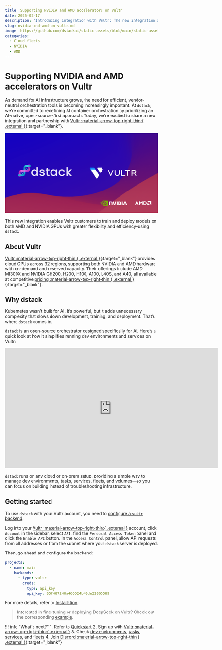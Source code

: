 ```yaml
---
title: Supporting NVIDIA and AMD accelerators on Vultr
date: 2025-02-17
description: "Introducing integration with Vultr: The new integration allows Vultr customers to train and deploy models on both AMD and NVIDIA GPUs."  
slug: nvidia-and-amd-on-vultr.md
image: https://github.com/dstackai/static-assets/blob/main/static-assets/images/dstack-vultr.png?raw=true
categories:
  - Cloud fleets
  - NVIDIA
  - AMD
---
```


# Supporting NVIDIA and AMD accelerators on Vultr

As demand for AI infrastructure grows, the need for efficient, vendor-neutral orchestration tools is becoming
increasingly important.
At `dstack`, we’re committed to redefining AI container orchestration by prioritizing an AI-native, open-source-first
approach.
Today, we’re excited to share a new integration and partnership
with [Vultr :material-arrow-top-right-thin:{ .external }](https://www.vultr.com/){:target="_blank"}.

<img src="https://github.com/dstackai/static-assets/blob/main/static-assets/images/dstack-vultr.png?raw=true" width="630"/>

This new integration enables Vultr customers to train and deploy models on both AMD
and NVIDIA GPUs with greater flexibility and efficiency–using `dstack`. 

<!-- more -->

## About Vultr

[Vultr :material-arrow-top-right-thin:{ .external }](https://www.vultr.com/){:target="_blank"} provides cloud GPUs across 32 regions, supporting both NVIDIA and AMD hardware with on-demand and reserved
capacity. Their offerings include AMD MI300X and NVIDIA GH200, H200, H100, A100, L40S, and A40, all available at
competitive [pricing :material-arrow-top-right-thin:{ .external }](https://www.vultr.com/pricing/#cloud-gpu){:target="_blank"}.

## Why dstack

Kubernetes wasn’t built for AI. It’s powerful, but it adds unnecessary complexity that slows down development, training,
and deployment. That’s where `dstack` comes in.

`dstack` is an open-source orchestrator designed specifically for AI. Here’s a quick look at how it simplifies running dev
environments and services on Vultr:

<iframe width="700" height="394" src="https://www.youtube.com/embed/WnmP2zbUh7w?si=6bIcPifxD3BEVp3I&rel=0" title="YouTube video player" frameborder="0" allow="accelerometer; autoplay; clipboard-write; encrypted-media; gyroscope; picture-in-picture; web-share" referrerpolicy="strict-origin-when-cross-origin" allowfullscreen></iframe>

`dstack` runs on any cloud or on-prem setup, providing a simple way to manage dev environments, tasks, services, fleets,
and volumes—so you can focus on building instead of troubleshooting infrastructure.

## Getting started

To use `dstack` with your Vultr account, you need to [configure a `vultr` backend](../../docs/concepts/backends.md):

Log into your [Vultr :material-arrow-top-right-thin:{ .external }](https://www.vultr.com/) account, click `Account` in the sidebar, select `API`, find the `Personal Access Token` panel and click the `Enable API` button. In the `Access Control` panel, allow API requests from all addresses or from the subnet where your `dstack` server is deployed.

Then, go ahead and configure the backend:

<div editor-title="~/.dstack/server/config.yml">

```yaml
projects:
  - name: main
    backends:
      - type: vultr
        creds:
          type: api_key
          api_key: B57487240a466624b48de22865589
```

</div>

For more details, refer to [Installation](../../docs/installation/index.md).

> Interested in fine-tuning or deploying DeepSeek on Vultr? Check out the corresponding [example](../../examples/llms/deepseek/index.md).

!!! info "What's next?"
    1. Refer to [Quickstart](../../docs/quickstart.md)
    2. Sign up with [Vultr :material-arrow-top-right-thin:{ .external }](https://www.vultr.com/)
    3. Check [dev environments](../../docs/concepts/dev-environments.md), 
        [tasks](../../docs/concepts/tasks.md), [services](../../docs/concepts/services.md), 
        and [fleets](../../docs/concepts/fleets.md)
    4. Join [Discord :material-arrow-top-right-thin:{ .external }](https://discord.gg/u8SmfwPpMd){:target="_blank"}

